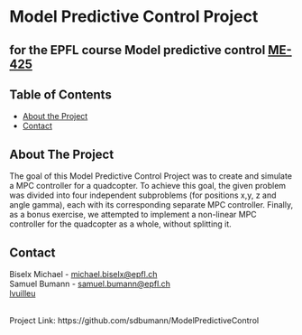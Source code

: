 # Model Predictive Control Project
## for the EPFL course Model predictive control [ME-425](https://isa.epfl.ch/imoniteur_ISAP/!itffichecours.htm?ww_i_matiere=824168597&ww_x_anneeAcad=2020-2021&ww_i_section=2373753419)


<!-- TABLE OF CONTENTS -->
## Table of Contents

* [About the Project](#about-the-project)
* [Contact](#contact)

<!-- ABOUT THE PROJECT -->
## About The Project
The goal of this Model Predictive Control Project was to create and simulate a MPC
controller for a quadcopter. To achieve this goal, the given problem was divided into four
independent subproblems (for positions x,y, z and angle gamma), each with its
corresponding separate MPC controller.
Finally, as a bonus exercise, we attempted to implement a non-linear MPC controller for the
quadcopter as a whole, without splitting it.


<!-- CONTACT -->
## Contact
Biselx Michael - michael.biselx@epfl.ch <br>
Samuel Bumann - samuel.bumann@epfl.ch <br>
[lvuilleu](https://github.com/lvuilleu) <br>

<br>
Project Link: https://github.com/sdbumann/ModelPredictiveControl

